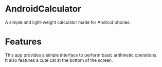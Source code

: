 # AndroidCalculator
A simple and light-weight calculator made for Android phones.

# Features
This app provides a simple interface to perform basic arithmetic operations. It also features a cute cat at the bottom of the screen.
